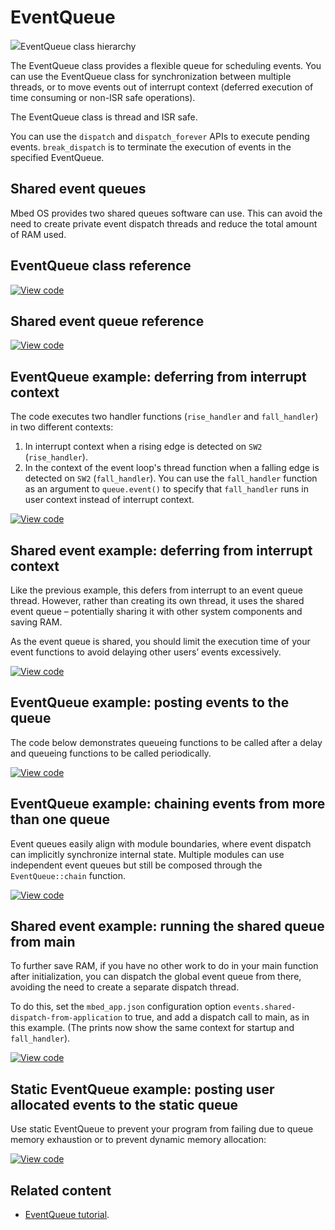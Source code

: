 # EventQueue

<span class="images">![](https://os.mbed.com/docs/v5.14/mbed-os-api-doxy/classevents_1_1_event_queue.png)<span>EventQueue class hierarchy</span></span>

The EventQueue class provides a flexible queue for scheduling events. You can use the EventQueue class for synchronization between multiple threads, or to move events out of interrupt context (deferred execution of time consuming or non-ISR safe operations).

The EventQueue class is thread and ISR safe.

You can use the `dispatch` and `dispatch_forever` APIs to execute pending events. `break_dispatch` is to terminate the execution of events in the specified EventQueue.

## Shared event queues

Mbed OS provides two shared queues software can use. This can avoid the need to create private event dispatch threads and reduce the total amount of RAM used.

## EventQueue class reference

[![View code](https://www.mbed.com/embed/?type=library)](https://os.mbed.com/docs/v5.14/mbed-os-api-doxy/classevents_1_1_event_queue.html)

## Shared event queue reference

[![View code](https://www.mbed.com/embed/?type=library)](https://os.mbed.com/docs/v5.14/mbed-os-api-doxy/mbed__shared__queues_8h_source.html)

## EventQueue example: deferring from interrupt context

The code executes two handler functions (`rise_handler` and `fall_handler`) in two different contexts:

1. In interrupt context when a rising edge is detected on `SW2` (`rise_handler`).
2. In the context of the event loop's thread function when a falling edge is detected on `SW2` (`fall_handler`). You can use the `fall_handler` function as an argument to `queue.event()` to specify that `fall_handler` runs in user context instead of interrupt context.

[![View code](https://www.mbed.com/embed/?url=https://os.mbed.com/teams/mbed_example/code/events_ex_1/)](https://os.mbed.com/teams/mbed_example/code/events_ex_1/file/69c11c7877b6/main.cpp)

## Shared event example: deferring from interrupt context

Like the previous example, this defers from interrupt to an event queue thread. However, rather than creating its own thread, it uses the shared event queue – potentially sharing it with other system components and saving RAM.

As the event queue is shared, you should limit the execution time of your event functions to avoid delaying other users’ events excessively.

[![View code](https://www.mbed.com/embed/?url=https://os.mbed.com/teams/mbed_example/code/Shared_Events_1/)](https://os.mbed.com/teams/mbed_example/code/Shared_Events_1/file/7c7d5b625e59/main.cpp)

## EventQueue example: posting events to the queue

The code below demonstrates queueing functions to be called after a delay and queueing functions to be called periodically.

[![View code](https://www.mbed.com/embed/?url=https://os.mbed.com/teams/mbed_example/code/events_ex_2/)](https://os.mbed.com/teams/mbed_example/code/events_ex_2/file/488fe91e2e80/main.cpp)

## EventQueue example: chaining events from more than one queue

Event queues easily align with module boundaries, where event dispatch can implicitly synchronize internal state. Multiple modules can use independent event queues but still be composed through the `EventQueue::chain` function.

[![View code](https://www.mbed.com/embed/?url=https://os.mbed.com/teams/mbed_example/code/events_ex_3/)](https://os.mbed.com/teams/mbed_example/code/events_ex_3/file/fca134a32b61/main.cpp)

## Shared event example: running the shared queue from main

To further save RAM, if you have no other work to do in your main function after initialization, you can dispatch the global event queue from there, avoiding the need to create a separate dispatch thread.

To do this, set the `mbed_app.json` configuration option `events.shared-dispatch-from-application` to true, and add a dispatch call to main, as in this example. (The prints now show the same context for startup and `fall_handler`).

[![View code](https://www.mbed.com/embed/?url=https://os.mbed.com/teams/mbed_example/code/Shared_Events_2/)](https://os.mbed.com/teams/mbed_example/code/Shared_Events_2/file/154179bdc39d/main.cpp)

## Static EventQueue example: posting user allocated events to the static queue

Use static EventQueue to prevent your program from failing due to queue memory exhaustion or to prevent dynamic memory allocation:

[![View code](https://www.mbed.com/embed/?url=https://github.com/ARMmbed/mbed-os-examples-docs_only/blob/master/events/static-event-queue/UserAllocatedEvent_ex_1/)](https://github.com/ARMmbed/mbed-os-examples-docs_only/blob/master/events/static-event-queue/UserAllocatedEvent_ex_1/main.cpp)

## Related content

- [EventQueue tutorial](../tutorials/the-eventqueue-api.html).
